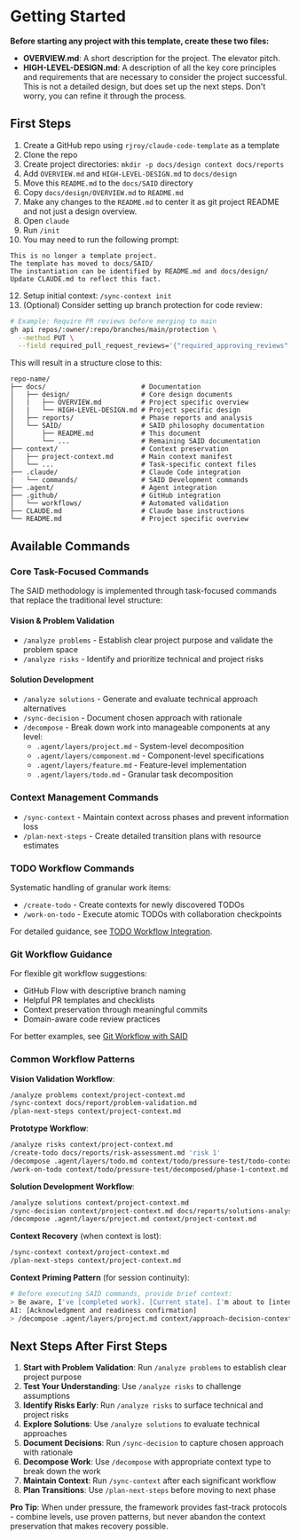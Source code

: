 # Getting Started

**Before starting any project with this template, create these two files:**

- **OVERVIEW.md**: A short description for the project. The elevator pitch.
- **HIGH-LEVEL-DESIGN.md**: A description of all the key core principles and requirements that are necessary to consider the project successful. This is not a detailed design, but does set up the next steps. Don't worry, you can refine it through the process.

## **First Steps**

1. Create a GitHub repo using `rjroy/claude-code-template` as a template
2. Clone the repo
3. Create project directories: `mkdir -p docs/design context docs/reports`
4. Add `OVERVIEW.md` and `HIGH-LEVEL-DESIGN.md` to `docs/design`
5. Move this `README.md` to the `docs/SAID` directory
7. Copy `docs/design/OVERVIEW.md` to `README.md`
8. Make any changes to the `README.md` to center it as git project README and not just a design overview.
9. Open `claude`
10. Run `/init`
11. You may need to run the following prompt:
```
This is no longer a template project.
The template has moved to docs/SAID/
The instantiation can be identified by README.md and docs/design/
Update CLAUDE.md to reflect this fact.
```
12. Setup initial context: `/sync-context init`
13. (Optional) Consider setting up branch protection for code review:
```bash
# Example: Require PR reviews before merging to main
gh api repos/:owner/:repo/branches/main/protection \
  --method PUT \
  --field required_pull_request_reviews='{"required_approving_reviews":1,"dismiss_stale_reviews":true}'
```

This will result in a structure close to this:

```
repo-name/
├── docs/                        # Documentation
│   ├── design/                  # Core design documents
│   |   ├── OVERVIEW.md          # Project specific overview
│   |   └── HIGH-LEVEL-DESIGN.md # Project specific design
│   ├── reports/                 # Phase reports and analysis
│   └── SAID/                    # SAID philosophy documentation
│       ├── README.md            # This document
│       └── ...                  # Remaining SAID documentation
├── context/                     # Context preservation
│   ├── project-context.md       # Main context manifest
│   └── ...                      # Task-specific context files
├── .claude/                     # Claude Code integration
|   └── commands/                # SAID Development commands
├── .agent/                      # Agent integration
├── .github/                     # GitHub integration
│   └── workflows/               # Automated validation
├── CLAUDE.md                    # Claude base instructions
└── README.md                    # Project specific overview
```

## Available Commands

### Core Task-Focused Commands
The SAID methodology is implemented through task-focused commands that replace the traditional level structure:

#### Vision & Problem Validation
- `/analyze problems` - Establish clear project purpose and validate the problem space
- `/analyze risks` - Identify and prioritize technical and project risks

#### Solution Development
- `/analyze solutions` - Generate and evaluate technical approach alternatives
- `/sync-decision` - Document chosen approach with rationale
- `/decompose` - Break down work into manageable components at any level:
  - `.agent/layers/project.md` - System-level decomposition
  - `.agent/layers/component.md` - Component-level specifications
  - `.agent/layers/feature.md` - Feature-level implementation
  - `.agent/layers/todo.md` - Granular task decomposition

### Context Management Commands
- `/sync-context` - Maintain context across phases and prevent information loss
- `/plan-next-steps` - Create detailed transition plans with resource estimates

### TODO Workflow Commands
Systematic handling of granular work items:
- `/create-todo` - Create contexts for newly discovered TODOs
- `/work-on-todo` - Execute atomic TODOs with collaboration checkpoints

For detailed guidance, see [TODO Workflow Integration](/docs/SAID/add-ons/todo-workflow-integration.md).

### Git Workflow Guidance
For flexible git workflow suggestions:
- GitHub Flow with descriptive branch naming
- Helpful PR templates and checklists
- Context preservation through meaningful commits
- Domain-aware code review practices

For better examples, see [Git Workflow with SAID](/docs/SAID/philosophy/implementation-guide.md#git-workflow-with-said)

### Common Workflow Patterns

**Vision Validation Workflow**:
```bash
/analyze problems context/project-context.md
/sync-context docs/report/problem-validation.md
/plan-next-steps context/project-context.md
```

**Prototype Workflow**:
```bash
/analyze risks context/project-context.md
/create-todo docs/reports/risk-assessment.md 'risk 1'
/decompose .agent/layers/todo.md context/todo/pressure-test/todo-context.md
/work-on-todo context/todo/pressure-test/decomposed/phase-1-context.md
```

**Solution Development Workflow**:
```bash
/analyze solutions context/project-context.md
/sync-decision context/project-context.md docs/reports/solutions-analysis.md 'option 1'
/decompose .agent/layers/project.md context/project-context.md
```

**Context Recovery** (when context is lost):
```bash
/sync-context context/project-context.md
/plan-next-steps context/project-context.md
```

**Context Priming Pattern** (for session continuity):
```bash
# Before executing SAID commands, provide brief context:
> Be aware, I've [completed work]. [Current state]. I'm about to [intended action].
AI: [Acknowledgment and readiness confirmation]
> /decompose .agent/layers/project.md context/approach-decision-context.md
```

## Next Steps After **First Steps**

1. **Start with Problem Validation**: Run `/analyze problems` to establish clear project purpose
2. **Test Your Understanding**: Use `/analyze risks` to challenge assumptions
3. **Identify Risks Early**: Run `/analyze risks` to surface technical and project risks
4. **Explore Solutions**: Use `/analyze solutions` to evaluate technical approaches
5. **Document Decisions**: Run `/sync-decision` to capture chosen approach with rationale
6. **Decompose Work**: Use `/decompose` with appropriate context type to break down the work
7. **Maintain Context**: Run `/sync-context` after each significant workflow
8. **Plan Transitions**: Use `/plan-next-steps` before moving to next phase

**Pro Tip**: When under pressure, the framework provides fast-track protocols - combine levels, use proven patterns, but never abandon the context preservation that makes recovery possible.
